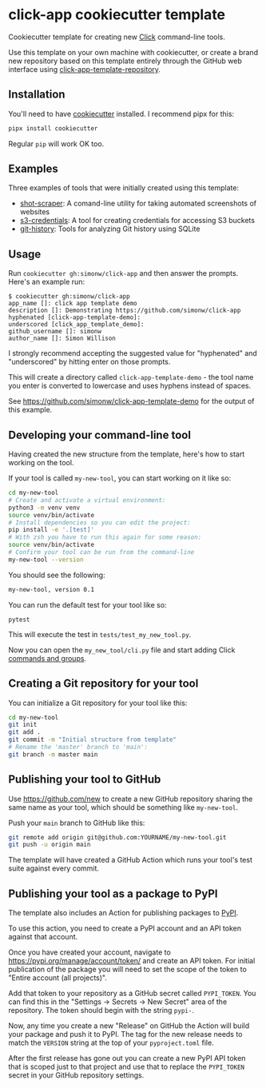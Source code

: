 # click-app cookiecutter template

Cookiecutter template for creating new [Click](https://click.palletsprojects.com/) command-line tools.

Use this template on your own machine with cookiecutter, or create a brand new repository based on this template entirely through the GitHub web interface using [click-app-template-repository](https://github.com/simonw/click-app-template-repository).

## Installation

You'll need to have [cookiecutter](https://cookiecutter.readthedocs.io/) installed. I recommend pipx for this:
```bash
pipx install cookiecutter
```
Regular `pip` will work OK too.

## Examples

Three examples of tools that were initially created using this template:

- [shot-scraper](https://github.com/simonw/shot-scraper): A comand-line utility for taking automated screenshots of websites
- [s3-credentials](https://github.com/simonw/s3-credentials): A tool for creating credentials for accessing S3 buckets
- [git-history](https://github.com/simonw/git-history):  Tools for analyzing Git history using SQLite

## Usage

Run `cookiecutter gh:simonw/click-app` and then answer the prompts. Here's an example run:
```
$ cookiecutter gh:simonw/click-app
app_name []: click app template demo
description []: Demonstrating https://github.com/simonw/click-app
hyphenated [click-app-template-demo]:
underscored [click_app_template_demo]:
github_username []: simonw
author_name []: Simon Willison
```
I strongly recommend accepting the suggested value for "hyphenated" and "underscored" by hitting enter on those prompts.

This will create a directory called `click-app-template-demo` - the tool name you enter is converted to lowercase and uses hyphens instead of spaces.

See https://github.com/simonw/click-app-template-demo for the output of this example.

## Developing your command-line tool

Having created the new structure from the template, here's how to start working on the tool.

If your tool is called `my-new-tool`, you can start working on it like so:
```bash
cd my-new-tool
# Create and activate a virtual environment:
python3 -m venv venv
source venv/bin/activate
# Install dependencies so you can edit the project:
pip install -e '.[test]'
# With zsh you have to run this again for some reason:
source venv/bin/activate
# Confirm your tool can be run from the command-line
my-new-tool --version
```
You should see the following:
```bash
my-new-tool, version 0.1
```
You can run the default test for your tool like so:
```
pytest
```
This will execute the test in `tests/test_my_new_tool.py`.

Now you can open the `my_new_tool/cli.py` file and start adding Click [commands and groups](https://click.palletsprojects.com/en/7.x/commands/).

## Creating a Git repository for your tool

You can initialize a Git repository for your tool like this:
```bash
cd my-new-tool
git init
git add .
git commit -m "Initial structure from template"
# Rename the 'master' branch to 'main':
git branch -m master main
```
## Publishing your tool to GitHub

Use https://github.com/new to create a new GitHub repository sharing the same name as your tool, which should be something like `my-new-tool`.

Push your `main` branch to GitHub like this:
```bash
git remote add origin git@github.com:YOURNAME/my-new-tool.git
git push -u origin main
```
The template will have created a GitHub Action which runs your tool's test suite against every commit.

## Publishing your tool as a package to PyPI

The template also includes an Action for publishing packages to [PyPI](https://pypi.org/).

To use this action, you need to create a PyPI account and an API token against that account.

Once you have created your account, navigate to https://pypi.org/manage/account/token/ and create an API token. For initial publication of the package you will need to set the scope of the token to "Entire account (all projects)".

Add that token to your repository as a GitHub secret called `PYPI_TOKEN`. You can find this in the "Settings -> Secrets -> New Secret" area of the repository. The token should begin with the string `pypi-`.

Now, any time you create a new "Release" on GitHub the Action will build your package and push it to PyPI. The tag for the new release needs to match the `VERSION` string at the top of your `pyproject.toml` file.

After the first release has gone out you can create a new PyPI API token that is scoped just to that project and use that to replace the `PYPI_TOKEN` secret in your GitHub repository settings.
